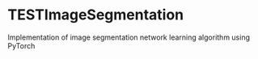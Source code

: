 # TESTImageSegmentation
Implementation of image segmentation network learning algorithm using PyTorch
